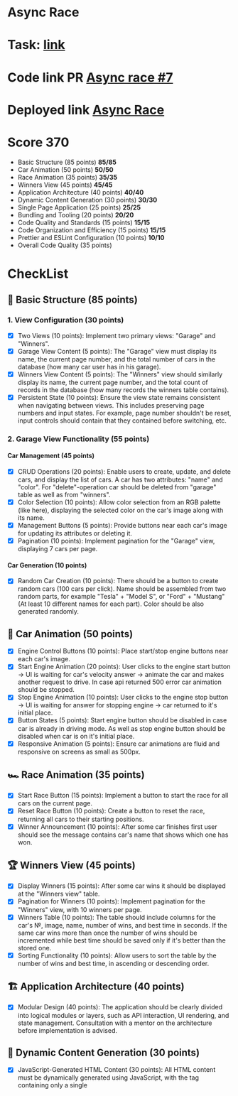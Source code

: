 # Async Race
# Task: [link](https://github.com/rolling-scopes-school/tasks/blob/master/epam/async-race.md)
# Code link PR [Async race #7](https://github.com/Magadanov/async-race/pull/7#:~:text=Code-,Async%20race%20%237,-Open)
# Deployed link [Async Race](https://662a286a5a854c8b6d8a36ab--amazing-pudding-0d4a3a.netlify.app/)
# Score __370__
 - Basic Structure (85 points)  __85/85__
 - Car Animation (50 points) __50/50__
 - Race Animation (35 points) __35/35__
 - Winners View (45 points) __45/45__
 - Application Architecture (40 points) __40/40__
 - Dynamic Content Generation (30 points) __30/30__
 - Single Page Application (25 points) __25/25__
 - Bundling and Tooling (20 points) __20/20__
 - Code Quality and Standards (15 points) __15/15__
 - Code Organization and Efficiency (15 points) __15/15__
 - Prettier and ESLint Configuration (10 points) __10/10__
 - Overall Code Quality (35 points) 

# CheckList
## 🏁 Basic Structure (85 points)
### 1. View Configuration (30 points)
  - [x] Two Views (10 points): Implement two primary views: "Garage" and "Winners".
  - [x] Garage View Content (5 points): The "Garage" view must display its name, the current page number, and the total number of cars in the database (how many car user has in his garage).
  - [x] Winners View Content (5 points): The "Winners" view should similarly display its name, the current page number, and the total count of records in the database (how many records the winners table contains).
  - [x] Persistent State (10 points): Ensure the view state remains consistent when navigating between views. This includes preserving page numbers and input states. For example, page number shouldn't be reset, input controls should contain that they contained before switching, etc.
### 2. Garage View Functionality (55 points)
#### Car Management (45 points)
  - [x] CRUD Operations (20 points): Enable users to create, update, and delete cars, and display the list of cars. A car has two attributes: "name" and "color". For "delete"-operation car should be deleted from "garage" table as well as from "winners".
  - [x] Color Selection (10 points): Allow color selection from an RGB palette (like here), displaying the selected color on the car's image along with its name.
  - [x] Management Buttons (5 points): Provide buttons near each car's image for updating its attributes or deleting it.
  - [x] Pagination (10 points): Implement pagination for the "Garage" view, displaying 7 cars per page.
#### Car Generation (10 points)
  - [x] Random Car Creation (10 points): There should be a button to create random cars (100 cars per click). Name should be assembled from two random parts, for example "Tesla" + "Model S", or "Ford" + "Mustang" (At least 10 different names for each part). Color should be also generated randomly.
## 🚗 Car Animation (50 points)
  - [x] Engine Control Buttons (10 points): Place start/stop engine buttons near each car's image.
  - [x] Start Engine Animation (20 points): User clicks to the engine start button -> UI is waiting for car's velocity answer -> animate the car and makes another request to drive. In case api returned 500 error car animation should be stopped.
  - [x] Stop Engine Animation (10 points): User clicks to the engine stop button -> UI is waiting for answer for stopping engine -> car returned to it's initial place.
  - [x] Button States (5 points): Start engine button should be disabled in case car is already in driving mode. As well as stop engine button should be disabled when car is on it's initial place.
  - [x] Responsive Animation (5 points): Ensure car animations are fluid and responsive on screens as small as 500px.
## 🏎️ Race Animation (35 points)
  - [x] Start Race Button (15 points): Implement a button to start the race for all cars on the current page.
  - [x] Reset Race Button (10 points): Create a button to reset the race, returning all cars to their starting positions.
  - [x] Winner Announcement (10 points): After some car finishes first user should see the message contains car's name that shows which one has won.
## 🏆 Winners View (45 points)
  - [x] Display Winners (15 points): After some car wins it should be displayed at the "Winners view" table.
  - [x] Pagination for Winners (10 points): Implement pagination for the "Winners" view, with 10 winners per page.
  - [x] Winners Table (10 points): The table should include columns for the car's №, image, name, number of wins, and best time in seconds. If the same car wins more than once the number of wins should be incremented while best time should be saved only if it's better than the stored one.
  - [x] Sorting Functionality (10 points): Allow users to sort the table by the number of wins and best time, in ascending or descending order.
## 🏗️ Application Architecture (40 points)
  - [x] Modular Design (40 points): The application should be clearly divided into logical modules or layers, such as API interaction, UI rendering, and state management. Consultation with a mentor on the architecture before implementation is advised.
## 📜 Dynamic Content Generation (30 points)
  - [x] JavaScript-Generated HTML Content (30 points): All HTML content must be dynamically generated using JavaScript, with the <body> tag containing only a single <script> tag.
## 🌐 Single Page Application (25 points)
  - [x] SPA Implementation (25 points): The application must be a Single Page Application (SPA) using either React v18+ or Angular v17+. All content must be generated using TypeScript with strict and noImplicitAny settings enabled in tsconfig.json, ensuring seamless user experience without page reloads during navigation.
## 📦 Bundling and Tooling (20 points)
  - [x] Use of Webpack or Similar (20 points): Implement Webpack or another bundling tool to compile the project into a minimal set of files, ideally one HTML file, one JS file, and one CSS file. Ensure that the configuration enforces TypeScript strict type checking.
## ✅ Code Quality and Standards (15 points)
  - [x] Eslint with Airbnb Style Guide (15 points): Code must adhere to the Airbnb ESLint configuration to maintain code quality, as outlined in the Airbnb style guide. Specific rules may be adjusted only with mentor approval, and there should be no ESLint errors or warnings.
## 📏 Code Organization and Efficiency (15 points)
  - [x] Function Modularization (10 points): Code should be organized into small, clearly named functions with specific purposes. Each function should not exceed 40 lines, reflecting strong typing and avoiding the use of magic numbers or strings.
  - [x] Code Duplication and Magic Numbers (5 points): Minimize code duplication and maintain readability by avoiding the use of magic numbers or strings throughout the codebase.
## 🎨 Prettier and ESLint Configuration (10 points)
  - [x] Prettier Setup (5 points): Prettier is correctly set up with two scripts in package.json: format for auto-formatting and ci:format for checking issues.
  - [x] ESLint Configuration (5 points): ESLint is configured with the Airbnb style guide. A lint script in package.json runs ESLint checks. Configuration files should reflect strict TypeScript settings as per tsconfig.json.
## 🌟 Overall Code Quality (35 points)
  - (Up to 35 points) Discretionary points awarded by the reviewer based on overall code quality, readability
